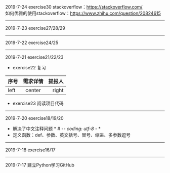 2019-7-24 exercise30
stackoverflow：https://stackoverflow.com/ <br>
如何优雅的使用stackoverflow：https://www.zhihu.com/question/20824615
***
2019-7-23 exercise27/28/29
***
2019-7-22 exercise24/25
***
2019-7-21  exercise21/22/23
- exercise22 复习

 序号 | 需求详情 | 提报人
:---| :----: | ----: |
left | center | right
- exercise23 阅读项目代码



***
2019-7-20  exercise18/19/20
- 解决了中文注释问题 * # -*- coding: utf-8 -* *
- 定义函数：def、参数、英文括号、冒号、缩进、多参数逗号
***
2019-7-18  exercise16/17
***
2019-7-17 建立Python学习GitHub
